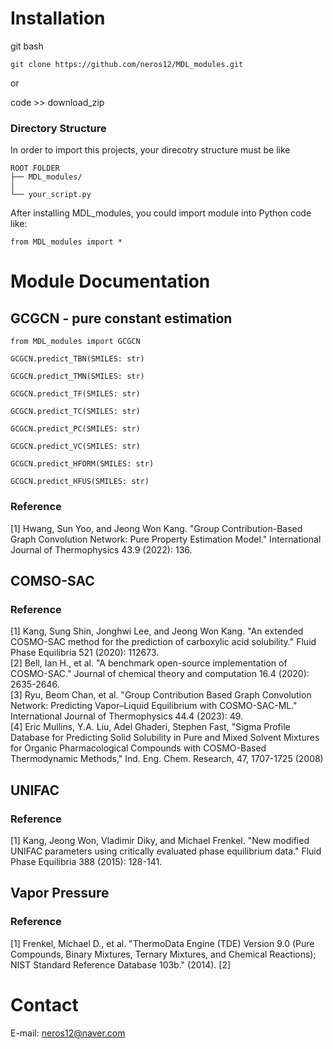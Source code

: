 # Installation
git bash
```
git clone https://github.com/neros12/MDL_modules.git
```
  
or  
  
code >> download_zip  

### Directory Structure
In order to import this projects, your direcotry structure must be like

```
ROOT FOLDER  
├── MDL_modules/  
│  
└── your_script.py  
```   
After installing MDL_modules, you could import module into Python code like:  
```
from MDL_modules import *
```

# Module Documentation  
## GCGCN - pure constant estimation

```
from MDL_modules import GCGCN
```


```
GCGCN.predict_TBN(SMILES: str)
```
```
GCGCN.predict_TMN(SMILES: str)
```
```
GCGCN.predict_TF(SMILES: str)
```
```
GCGCN.predict_TC(SMILES: str)
```
```
GCGCN.predict_PC(SMILES: str)
```
```
GCGCN.predict_VC(SMILES: str)
```
```
GCGCN.predict_HFORM(SMILES: str)
```
```
GCGCN.predict_HFUS(SMILES: str)
```

### Reference  
[1] Hwang, Sun Yoo, and Jeong Won Kang. "Group Contribution-Based Graph Convolution Network: Pure Property Estimation Model." International Journal of Thermophysics 43.9 (2022): 136.  
  
## COMSO-SAC  






### Reference  
[1]  Kang, Sung Shin, Jonghwi Lee, and Jeong Won Kang. "An extended COSMO-SAC method for the prediction of carboxylic acid solubility." Fluid Phase Equilibria 521 (2020): 112673.  
[2]  Bell, Ian H., et al. "A benchmark open-source implementation of COSMO-SAC." Journal of chemical theory and computation 16.4 (2020): 2635-2646.  
[3]  Ryu, Beom Chan, et al. "Group Contribution Based Graph Convolution Network: Predicting Vapor–Liquid Equilibrium with COSMO-SAC-ML." International Journal of Thermophysics 44.4 (2023): 49.  
[4]  Eric Mullins, Y.A. Liu, Adel Ghaderi, Stephen Fast, "Sigma Profile Database for Predicting Solid Solubility in Pure and Mixed Solvent Mixtures for Organic Pharmacological Compounds with COSMO-Based Thermodynamic Methods," Ind. Eng. Chem. Research, 47, 1707-1725 (2008)  

## UNIFAC  

### Reference
[1] Kang, Jeong Won, Vladimir Diky, and Michael Frenkel. "New modified UNIFAC parameters using critically evaluated phase equilibrium data." Fluid Phase Equilibria 388 (2015): 128-141.
  
## Vapor Pressure  
  

### Reference
[1]  Frenkel, Michael D., et al. "ThermoData Engine (TDE) Version 9.0 (Pure Compounds, Binary Mixtures, Ternary Mixtures, and Chemical Reactions); NIST Standard Reference Database 103b." (2014).
[2]  




# Contact 
E-mail: neros12@naver.com

